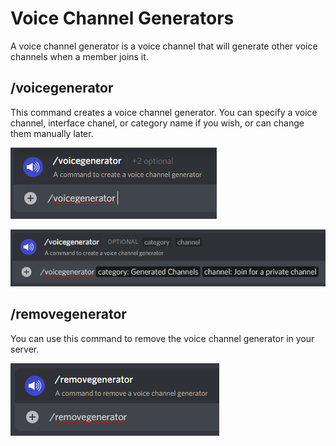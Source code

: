 # Voice Channel Generators

A voice channel generator is a voice channel that will generate other voice channels when a member joins it.

## /voicegenerator

This command creates a voice channel generator. You can specify a voice channel, interface chanel, or category name if you wish, or can change them manually later.

![](<../../.gitbook/assets/image (21).png>)

![](<../../.gitbook/assets/image (5).png>)

## /removegenerator

You can use this command to remove the voice channel generator in your server.

![](<../../.gitbook/assets/image (32) (1).png>)
